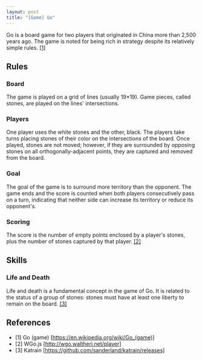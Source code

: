 ```yaml
---
layout: post
title: "[Game] Go"
---
```


Go is a board game for two players that originated in China more than 2,500 years ago. The game is noted for being rich in strategy despite its relatively simple rules. [[1]](https://en.wikipedia.org/wiki/Go_(game))

## Rules

### Board

The game is played on a grid of lines (usually 19×19). Game pieces, called stones, are played on the lines' intersections.

### Players

One player uses the white stones and the other, black. The players take turns placing stones of their color on the intersections of the board. Once played, stones are not moved; however, if they are surrounded by opposing stones on all orthogonally-adjacent points, they are captured and removed from the board.

### Goal

The goal of the game is to surround more territory than the opponent. The game ends and the score is counted when both players consecutively pass on a turn, indicating that neither side can increase its territory or reduce its opponent's.

### Scoring

The score is the number of empty points enclosed by a player's stones, plus the number of stones captured by that player. [[2]](https://en.wikipedia.org/wiki/Go_(game))

## Skills

### Life and Death

Life and death is a fundamental concept in the game of Go. It is related to the status of a group of stones: stones must have at least one liberty to remain on the board. [[3]](https://en.wikipedia.org/wiki/Life_and_death)

## References

- [1] Go (game) [https://en.wikipedia.org/wiki/Go_(game)]
- [2] WGo.js [http://wgo.waltheri.net/player]
- [3] Katrain [https://github.com/sanderland/katrain/releases]